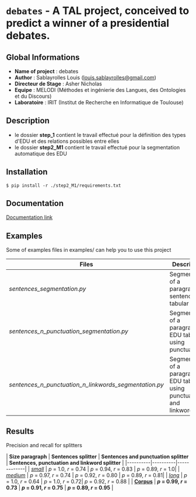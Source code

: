 ``debates`` - A TAL project, conceived to predict a winner of a presidential debates.
===================================

Global Informations
-------------------------------

- **Name of project** : debates
- **Author** : Sablayrolles Louis (louis.sablayrolles@gmail.com)
- **Directeur de Stage** : Asher Nicholas
- **Equipe** : MELODI (Méthodes et ingénierie des Langues, des Ontologies et du Discours)
- **Laboratoire** : IRIT (Institut de Recherche en Informatique de Toulouse)

Description
------------------

- le dossier **step_1** contient le travail effectué pour la définition des types d'EDU et des relations possibles entre elles
- le dossier **step2_M1** contient le travail effectué pour la segmentation automatique des EDU

Installation
------------------

``
$ pip install -r ./step2_M1/requirements.txt
``

Documentation
------------------------

[Documentation link](https://github.com/Sablayrolles/debates/wiki)

Examples
---------------

Some of examples files in examples/ can help you to use this project

| **Files**   |      **Description**      |
|----------|-------------|
| *sentences_segmentation.py* | Segmentation of a paragraph in sentences tabular |
| *sentences\_n\_punctuation_segmentation.py* |   Segmentation of a paragraph in EDU tabular using punctuation   |
| *sentences\_n\_punctuation_n_linkwords_segmentation.py* | Segmentation of a paragraph in EDU tabular using punctuation and linkwords |

Results
-----------

Precision and recall for splitters

| **Size paragraph**  | **Sentences splitter**   |      **Sentences and punctuation splitter**      |      **Sentences, punctuation and linkword splitter**      |
|----------|----------|-------------|
| *<u>small</u>* | *p* = 1.0, *r* = 0.74 | *p* = 0.94, *r* = 0.83 | *p* = 0.89, *r* = 1.0|
| *<u>medium</u>* | *p* = 0.97, *r* = 0.74 | *p* = 0.92, *r* = 0.80 | *p* = 0.89, *r* = 0.81|
| *<u>long</u>* | *p* = 1.0, *r* = 0.64 | *p* = 1.0, *r* = 0.72| *p* = 0.92, *r* = 0.88 |
| **<u>Corpus</u>** | ***p* = 0.99, *r* = 0.73**  | ***p* = 0.91, *r* = 0.75** | ***p* = 0.89, *r* = 0.95** |
<!---
http://python.physique.free.fr/aide/Partie1.html 

Markdown fichier export restructured text

--->